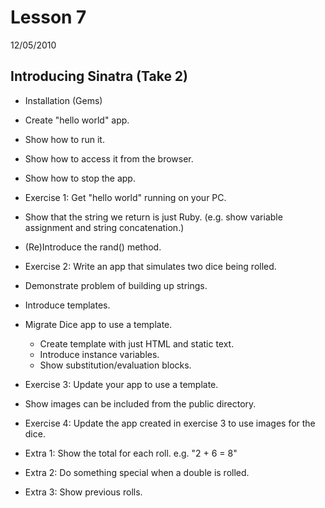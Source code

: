 # Lesson 7

12/05/2010

## Introducing Sinatra (Take 2)


* Installation (Gems)
* Create "hello world" app.
* Show how to run it.
* Show how to access it from the browser.
* Show how to stop the app.
* Exercise 1: Get "hello world" running on your PC.

* Show that the string we return is just Ruby. (e.g. show variable assignment and string concatenation.)
* (Re)Introduce the rand() method.
* Exercise 2: Write an app that simulates two dice being rolled.

* Demonstrate problem of building up strings.
* Introduce templates.
* Migrate Dice app to use a template.
  * Create template with just HTML and static text.
  * Introduce instance variables.
  * Show substitution/evaluation blocks.
* Exercise 3: Update your app to use a template.

* Show images can be included from the public directory.
* Exercise 4: Update the app created in exercise 3 to use images for the dice.

* Extra 1: Show the total for each roll. e.g. "2 + 6 = 8"
* Extra 2: Do something special when a double is rolled.
* Extra 3: Show previous rolls.
